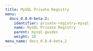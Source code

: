 ```yaml
---
title: MySQL Private Registry
menu:
  docs_0.8.0-beta.2:
    identifier: private-registry-mysql
    name: MySQL Private Registry
    parent: mysql-guides
    weight: 10
menu_name: docs_0.8.0-beta.2
---
```

